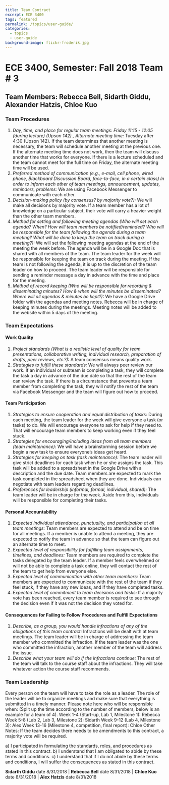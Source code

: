 ```yaml
---
title: Team Contract
excerpt: ECE 3400
tags: featured
permalink: /topics/user-guide/
categories:
  - topics
  - user-guide
background-image: flickr-froderik.jpg
---
```


# ECE 3400, Semester: Fall 2018 Team # 3
## Team Members: Rebecca Bell, Sidarth Giddu, Alexander Hatzis, Chloe Kuo

### Team Procedures
1) *Day, time, and place for regular team meetings: Friday 11:15 - 12:05 (during lecture) (Upson 142) , Alternate meeting time:* Tuesday after 4:30 (Upson 142). If the team determines that another meeting is necessary, the team will schedule another meeting at the previous one. If the alternate meeting time does not work, then the team will discuss another time that works for everyone. If there is a lecture scheduled and the team cannot meet for the full time on Friday, the alternate meeting time will be used.
2) *Preferred method of communication (e.g., e-mail, cell phone, wired phone, Blackboard Discussion Board, face-to-face, in a certain class) In order to inform each other of team meetings, announcement, updates, reminders, problems:* We are using Facebook Messenger to communicate with each other. 
3) *Decision-making policy (by consensus? by majority vote?):* We will make all decisions by majority vote. If a team member has a lot of knowledge on a particular subject, their vote will carry a heavier weight than the other team members. 
4) *Method for setting and following meeting agendas (Who will set each agenda? When? How will team members be notified/reminded? Who will be responsible for the team following the agenda during a team meeting? What will be done to keep the team on track during a meeting?):* We will set the following meeting agendas at the end of the meeting the week before. The agenda will be in a Google Doc that is shared with all members of the team. The team leader for the week will be responsible for keeping the team on track during the meeting. If the team is not following the agenda, it is up to the discretion of the team leader on how to proceed. The team leader will be responsible for sending a reminder message a day in advance with the time and place for the meeting. 
5) *Method of record keeping (Who will be responsible for recording & disseminating minutes? How & when will the minutes be disseminated? Where will all agendas & minutes be kept?):* We have a Google Drive folder with the agendas and meeting notes. Rebecca will be in charge of keeping minutes during the meetings. Meeting notes will be added to the website within 5 days of the meeting.

### Team Expectations
#### Work Quality
1) *Project standards (What is a realistic level of quality for team presentations, collaborative writing, individual research, preparation of drafts, peer reviews, etc.?):* A team consensus means quality work. 
2) *Strategies to fulfill these standards:* We will always peer review our work. If an individual or subteam is completing a task, they will complete the task a day in advance of the due date so that the rest of the team can review the task. If there is a circumstance that prevents a team member from completing the task, they will notify the rest of the team via Facebook Messenger and the team will figure out how to proceed. 
#### Team Participation
1) *Strategies to ensure cooperation and equal distribution of tasks:* During each meeting, the team leader for the week will give everyone a task (or tasks) to do. We will encourage everyone to ask for help if they need to. That will encourage team members to keep working even if they feel stuck. 
2) *Strategies for encouraging/including ideas from all team members (team maintenance):* We will have a brainstorming session before we begin a new task to ensure everyone’s ideas get heard.
3) *Strategies for keeping on task (task maintenance):* The team leader will give strict deadlines for each task when he or she assigns the task. This task will be added to a spreadsheet in the Google Drive with a description and the due date. Team members are expected to mark the task completed in the spreadsheet when they are done. Individuals can negotiate with team leaders regarding deadlines. 
4) *Preferences for leadership (informal, formal, individual, shared):* The team leader will be in charge for the week. Aside from this, individuals will be responsible for completing their tasks. 
#### Personal Accountability
1) *Expected individual attendance, punctuality, and participation at all team meetings:* Team members are expected to attend and be on time for all meetings. If a member is unable to attend a meeting, they are expected to notify the team in advance so that the team can figure out an alternate time to meet.
2) *Expected level of responsibility for fulfilling team assignments, timelines, and deadlines:* Team members are required to complete the tasks delegated by the team leader. If a member feels overwhelmed or will not be able to complete a task online, they will contact the rest of the team to get help from everyone else. 
3) *Expected level of communication with other team members:* Team members are expected to communicate with the rest of the team if they feel stuck, if they have any new ideas, and if they have completed tasks. 
4) *Expected level of commitment to team decisions and tasks:* If a majority vote has been reached, every team member is required to see through the decision even if it was not the decision they voted for.
#### Consequences for Failing to Follow Procedures and Fulfill Expectations
1) *Describe, as a group, you would handle infractions of any of the obligations of this team contract:* Infractions will be dealt with at team meetings. The team leader will be in charge of addressing the team member who committed the infraction. If the team leader was the one who committed the infraction, another member of the team will address the issue.  
2) *Describe what your team will do if the infractions continue:* The rest of the team will talk to the course staff about the infractions. They will take whatever action the course staff recommends. 

### Team Leadership
Every person on the team will have to take the role as a leader. The role of the leader will be to organize meetings and make sure that everything is submitted in a timely manner. Please note here who will be responsible when:
(Split up the time according to the number of members, below is an example for a team of 4).
Week 1-4 (Start-up, Lab 1, Milestone 1): Rebecca
Week 5-8 (Lab 2, Lab 3, Milestone 2): Sidarth
Week 9-12 (Lab 4, Milestone 3): Alex
Week 13-16 (Milestone 4, competition, final report): Chloe
Other Notes: If the team decides there needs to be amendments to this contract, a majority vote will be required. 


a)	I participated in formulating the standards, roles, and procedures as stated in this contract. b)	I understand that I am obligated to abide by these terms and conditions. c)	I understand that if I do not abide by these terms and conditions, I will suffer the consequences as stated in this contract.

**Sidarth Giddu** date 8/31/2018 | **Rebecca Bell** date 8/31/2018 | **Chloe Kuo** date 8/31/2018 | **Alex Hatzis** date 8/31/2018

